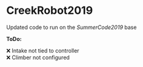 # CreekRobot2019

Updated code to run on the *SummerCode2019* base  
  
**ToDo:**  
  
❌ Intake not tied to controller  
❌ Climber not configured